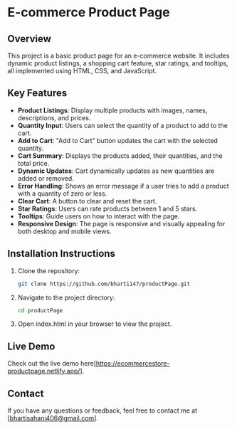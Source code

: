 # E-commerce Product Page

## Overview
This project is a basic product page for an e-commerce website. It includes dynamic product listings, a shopping cart feature, star ratings, and tooltips, all implemented using HTML, CSS, and JavaScript.

## Key Features
- **Product Listings**: Display multiple products with images, names, descriptions, and prices.
- **Quantity Input**: Users can select the quantity of a product to add to the cart.
- **Add to Cart**: "Add to Cart" button updates the cart with the selected quantity.
- **Cart Summary**: Displays the products added, their quantities, and the total price.
- **Dynamic Updates**: Cart dynamically updates as new quantities are added or removed.
- **Error Handling**: Shows an error message if a user tries to add a product with a quantity of zero or less.
- **Clear Cart**: A button to clear and reset the cart.
- **Star Ratings**: Users can rate products between 1 and 5 stars.
- **Tooltips**: Guide users on how to interact with the page.
- **Responsive Design**: The page is responsive and visually appealing for both desktop and mobile views.

## Installation Instructions
1. Clone the repository:
   ```bash
   git clone https://github.com/bharti147/productPage.git

2. Navigate to the project directory:
   ```bash
   cd productPage

3. Open index.html in your browser to view the project.

## Live Demo
  Check out the live demo here[https://ecommercestore-productpage.netlify.app/].

## Contact
  If you have any questions or feedback, feel free to contact me at [bhartisahani406@gmail.com].
